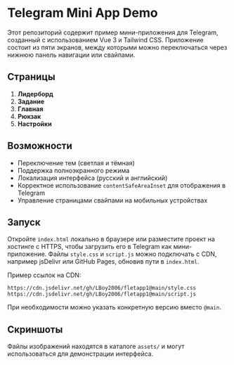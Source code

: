 # Telegram Mini App Demo

Этот репозиторий содержит пример мини-приложения для Telegram, созданный с использованием Vue 3 и Tailwind CSS. Приложение состоит из пяти экранов, между которыми можно переключаться через нижнюю панель навигации или свайпами.

## Страницы
1. **Лидерборд**
2. **Задание**
3. **Главная**
4. **Рюкзак**
5. **Настройки**

## Возможности
- Переключение тем (светлая и тёмная)
- Поддержка полноэкранного режима
- Локализация интерфейса (русский и английский)
- Корректное использование `contentSafeAreaInset` для отображения в Telegram
- Управление страницами свайпами на мобильных устройствах

## Запуск
Откройте `index.html` локально в браузере или разместите проект на хостинге c HTTPS, чтобы загрузить его в Telegram как мини-приложение. Файлы `style.css` и `script.js` можно подключать с CDN, например jsDelivr или GitHub Pages, обновив пути в `index.html`.

Пример ссылок на CDN:
```
https://cdn.jsdelivr.net/gh/LBoy2006/fletapp1@main/style.css
https://cdn.jsdelivr.net/gh/LBoy2006/fletapp1@main/script.js
```
При необходимости можно указать конкретную версию вместо `@main`.

## Скриншоты
Файлы изображений находятся в каталоге `assets/` и могут использоваться для демонстрации интерфейса.
